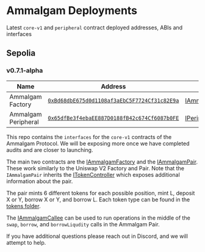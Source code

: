 # Ammalgam Deployments
Latest `core-v1` and `peripheral` contract deployed addresses, ABIs and interfaces

## Sepolia

### v0.7.1-alpha

| Name                            | Address                                                                                      | Interface |
|---------------------------------|--------------------------------------------------------------------------------------------| ------------- |
| Ammalgam Factory               | [`0xBd68dbE675d0d1108af3aEbC5F7724Cf31c82E9a`](https://sepolia.etherscan.io/address/0xBd68dbE675d0d1108af3aEbC5F7724Cf31c82E9a) | [IAmmalgamFactory](./interfaces/factories/IAmmalgamFactory.sol)
| Ammalgam Peripheral            | [`0x65dfBe3f4ebaEE887D0188fB42c674Cf6087b0FE`](https://sepolia.etherscan.io/address/0x65dfBe3f4ebaEE887D0188fB42c674Cf6087b0FE) | [IPeripheral](./interfaces/IPeripheral.sol)

This repo contains the `interfaces` for the `core-v1` contracts of the Ammalgam Protocol. We will be exposing more once we have completed audits and are closer to launching.

The main two contracts are the [IAmmalgamFactory](./interfaces/factories/IAmmalgamFactory.sol) and the [IAmmalgamPair](./interfaces/IAmmalgamPair.sol). These work similarly
to the Uniswap V2 Factory and Pair. Note that the `IAmmalgamPair` inherits the [ITokenController](./interfaces/tokens/ITokenController.sol) which exposes additional information
about the pair.

The pair mints 6 different tokens for each possible position, mint L, deposit X or Y, borrow X or Y, and borrow L. Each token type can be found in the [tokens folder](./interfaces/tokens).

The [IAmmalgamCallee](./interfaces/callbacks/IAmmalgamCallee.sol) can be used to run operations in the middle of the `swap`, `borrow`, and `borrowLiqudity` calls in the Ammalgam Pair.

If you have additional questions please reach out in Discord, and we will attempt to help. 